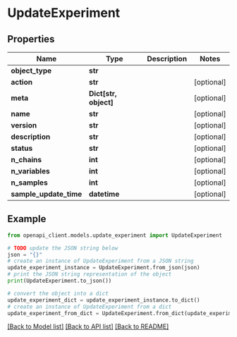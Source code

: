 # UpdateExperiment


## Properties

Name | Type | Description | Notes
------------ | ------------- | ------------- | -------------
**object_type** | **str** |  | 
**action** | **str** |  | [optional] 
**meta** | **Dict[str, object]** |  | [optional] 
**name** | **str** |  | [optional] 
**version** | **str** |  | [optional] 
**description** | **str** |  | [optional] 
**status** | **str** |  | [optional] 
**n_chains** | **int** |  | [optional] 
**n_variables** | **int** |  | [optional] 
**n_samples** | **int** |  | [optional] 
**sample_update_time** | **datetime** |  | [optional] 

## Example

```python
from openapi_client.models.update_experiment import UpdateExperiment

# TODO update the JSON string below
json = "{}"
# create an instance of UpdateExperiment from a JSON string
update_experiment_instance = UpdateExperiment.from_json(json)
# print the JSON string representation of the object
print(UpdateExperiment.to_json())

# convert the object into a dict
update_experiment_dict = update_experiment_instance.to_dict()
# create an instance of UpdateExperiment from a dict
update_experiment_from_dict = UpdateExperiment.from_dict(update_experiment_dict)
```
[[Back to Model list]](../README.md#documentation-for-models) [[Back to API list]](../README.md#documentation-for-api-endpoints) [[Back to README]](../README.md)


